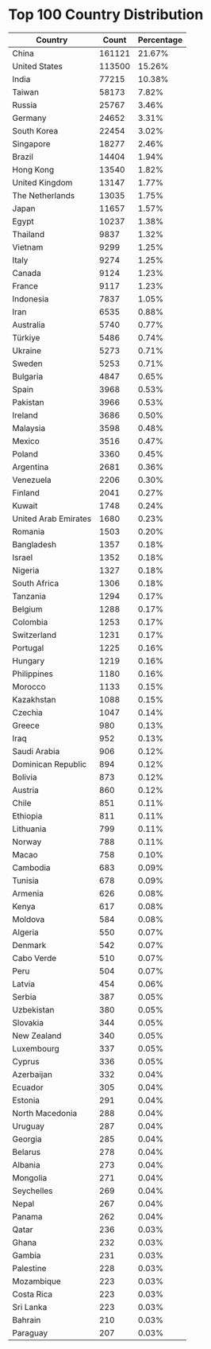 # Top 100 Country Distribution
| Country | Count | Percentage |
|----|----|----|
| China | 161121 | 21.67% |
| United States | 113500 | 15.26% |
| India | 77215 | 10.38% |
| Taiwan | 58173 | 7.82% |
| Russia | 25767 | 3.46% |
| Germany | 24652 | 3.31% |
| South Korea | 22454 | 3.02% |
| Singapore | 18277 | 2.46% |
| Brazil | 14404 | 1.94% |
| Hong Kong | 13540 | 1.82% |
| United Kingdom | 13147 | 1.77% |
| The Netherlands | 13035 | 1.75% |
| Japan | 11657 | 1.57% |
| Egypt | 10237 | 1.38% |
| Thailand | 9837 | 1.32% |
| Vietnam | 9299 | 1.25% |
| Italy | 9274 | 1.25% |
| Canada | 9124 | 1.23% |
| France | 9117 | 1.23% |
| Indonesia | 7837 | 1.05% |
| Iran | 6535 | 0.88% |
| Australia | 5740 | 0.77% |
| Türkiye | 5486 | 0.74% |
| Ukraine | 5273 | 0.71% |
| Sweden | 5253 | 0.71% |
| Bulgaria | 4847 | 0.65% |
| Spain | 3968 | 0.53% |
| Pakistan | 3966 | 0.53% |
| Ireland | 3686 | 0.50% |
| Malaysia | 3598 | 0.48% |
| Mexico | 3516 | 0.47% |
| Poland | 3360 | 0.45% |
| Argentina | 2681 | 0.36% |
| Venezuela | 2206 | 0.30% |
| Finland | 2041 | 0.27% |
| Kuwait | 1748 | 0.24% |
| United Arab Emirates | 1680 | 0.23% |
| Romania | 1503 | 0.20% |
| Bangladesh | 1357 | 0.18% |
| Israel | 1352 | 0.18% |
| Nigeria | 1327 | 0.18% |
| South Africa | 1306 | 0.18% |
| Tanzania | 1294 | 0.17% |
| Belgium | 1288 | 0.17% |
| Colombia | 1253 | 0.17% |
| Switzerland | 1231 | 0.17% |
| Portugal | 1225 | 0.16% |
| Hungary | 1219 | 0.16% |
| Philippines | 1180 | 0.16% |
| Morocco | 1133 | 0.15% |
| Kazakhstan | 1088 | 0.15% |
| Czechia | 1047 | 0.14% |
| Greece | 980 | 0.13% |
| Iraq | 952 | 0.13% |
| Saudi Arabia | 906 | 0.12% |
| Dominican Republic | 894 | 0.12% |
| Bolivia | 873 | 0.12% |
| Austria | 860 | 0.12% |
| Chile | 851 | 0.11% |
| Ethiopia | 811 | 0.11% |
| Lithuania | 799 | 0.11% |
| Norway | 788 | 0.11% |
| Macao | 758 | 0.10% |
| Cambodia | 683 | 0.09% |
| Tunisia | 678 | 0.09% |
| Armenia | 626 | 0.08% |
| Kenya | 617 | 0.08% |
| Moldova | 584 | 0.08% |
| Algeria | 550 | 0.07% |
| Denmark | 542 | 0.07% |
| Cabo Verde | 510 | 0.07% |
| Peru | 504 | 0.07% |
| Latvia | 454 | 0.06% |
| Serbia | 387 | 0.05% |
| Uzbekistan | 380 | 0.05% |
| Slovakia | 344 | 0.05% |
| New Zealand | 340 | 0.05% |
| Luxembourg | 337 | 0.05% |
| Cyprus | 336 | 0.05% |
| Azerbaijan | 332 | 0.04% |
| Ecuador | 305 | 0.04% |
| Estonia | 291 | 0.04% |
| North Macedonia | 288 | 0.04% |
| Uruguay | 287 | 0.04% |
| Georgia | 285 | 0.04% |
| Belarus | 278 | 0.04% |
| Albania | 273 | 0.04% |
| Mongolia | 271 | 0.04% |
| Seychelles | 269 | 0.04% |
| Nepal | 267 | 0.04% |
| Panama | 262 | 0.04% |
| Qatar | 236 | 0.03% |
| Ghana | 232 | 0.03% |
| Gambia | 231 | 0.03% |
| Palestine | 228 | 0.03% |
| Mozambique | 223 | 0.03% |
| Costa Rica | 223 | 0.03% |
| Sri Lanka | 223 | 0.03% |
| Bahrain | 210 | 0.03% |
| Paraguay | 207 | 0.03% |

